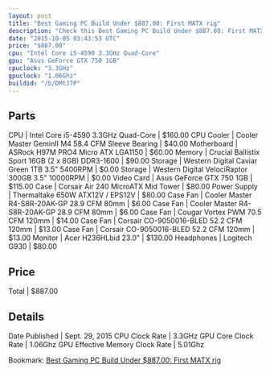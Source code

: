 ```yaml
---
layout: post
title: "Best Gaming PC Build Under $887.00: First MATX rig"
description: "Check this Best Gaming PC Build Under $887.00: First MATX rig. CPU: Intel Core i5-4590 3.3GHz Quad-Core, CPU Cooler: Cooler Master GeminII M4 58.4 CFM Sleeve Bearing, Moth"
date: "2015-10-05 03:43:53 UTC"
price: "$887.00"
cpu: "Intel Core i5-4590 3.3GHz Quad-Core"
gpu: "Asus GeForce GTX 750 1GB"
cpuclock: "3.3GHz"
gpuclock: "1.06Ghz"
buildid: "/b/DMtJ7P"
---
```


## Parts

CPU | Intel Core i5-4590 3.3GHz Quad-Core | $160.00
CPU Cooler | Cooler Master GeminII M4 58.4 CFM Sleeve Bearing | $40.00
Motherboard | ASRock H97M PRO4 Micro ATX LGA1150 | $60.00
Memory | Crucial Ballistix Sport 16GB (2 x 8GB) DDR3-1600 | $90.00
Storage | Western Digital Caviar Green 1TB 3.5" 5400RPM | $0.00
Storage | Western Digital VelociRaptor 300GB 3.5" 10000RPM | $0.00
Video Card | Asus GeForce GTX 750 1GB | $115.00
Case | Corsair Air 240 MicroATX Mid Tower | $80.00
Power Supply | Thermaltake 650W ATX12V / EPS12V | $80.00
Case Fan | Cooler Master R4-S8R-20AK-GP 28.9 CFM 80mm | $6.00
Case Fan | Cooler Master R4-S8R-20AK-GP 28.9 CFM 80mm | $6.00
Case Fan | Cougar Vortex PWM 70.5 CFM 120mm | $14.00
Case Fan | Corsair CO-9050016-BLED 52.2 CFM 120mm | $13.00
Case Fan | Corsair CO-9050016-BLED 52.2 CFM 120mm | $13.00
Monitor | Acer H236HLbid 23.0" | $130.00
Headphones | Logitech G930 | $80.00

## Price

Total | $887.00

## Details

Date Published | Sept. 29, 2015
CPU Clock Rate | 3.3GHz
GPU Core Clock Rate | 1.06Ghz
GPU Effective Memory Clock Rate | 5.01Ghz

Bookmark: [Best Gaming PC Build Under $887.00: First MATX rig](http://pcbuilders.github.io/2015/10/05/best-gaming-pc-build-under-887-dollars-dot-00-first-matx-rig/)
